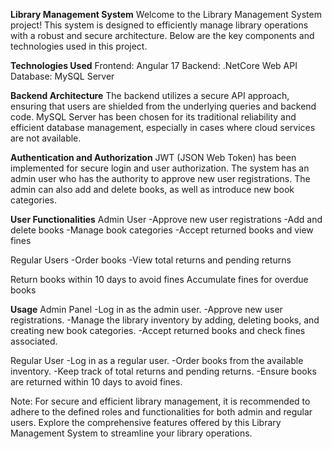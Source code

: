 ******Library Management System******
Welcome to the Library Management System project! This system is designed to efficiently manage library operations with a robust and secure architecture. Below are the key components and technologies used in this project.

**Technologies Used**
Frontend: Angular 17
Backend: .NetCore Web API
Database: MySQL Server

**Backend Architecture**
The backend utilizes a secure API approach, ensuring that users are shielded from the underlying queries and backend code. MySQL Server has been chosen for its traditional reliability and efficient database management, especially in cases where cloud services are not available.

**Authentication and Authorization**
JWT (JSON Web Token) has been implemented for secure login and user authorization. The system has an admin user who has the authority to approve new user registrations. The admin can also add and delete books, as well as introduce new book categories.

**User Functionalities**
Admin User
-Approve new user registrations
-Add and delete books
-Manage book categories
-Accept returned books and view fines

Regular Users
-Order books
-View total returns and pending returns

Return books within 10 days to avoid fines
Accumulate fines for overdue books

**Usage**
Admin Panel
-Log in as the admin user.
-Approve new user registrations.
-Manage the library inventory by adding, deleting books, and creating new book categories.
-Accept returned books and check fines associated.

Regular User
-Log in as a regular user.
-Order books from the available inventory.
-Keep track of total returns and pending returns.
-Ensure books are returned within 10 days to avoid fines.

Note:
For secure and efficient library management, it is recommended to adhere to the defined roles and functionalities for both admin and regular users. Explore the comprehensive features offered by this Library Management System to streamline your library operations.

